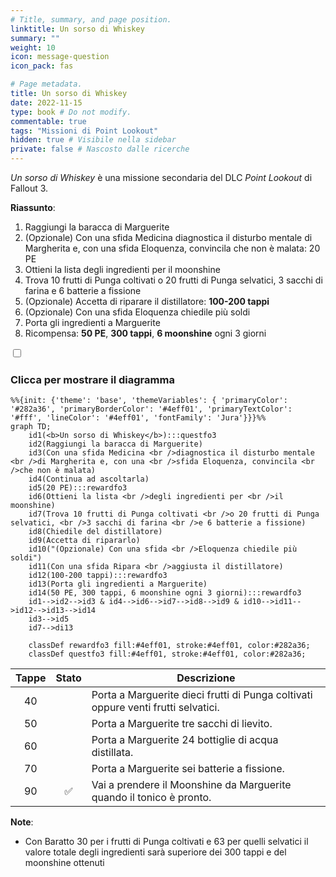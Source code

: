 ```yaml
---
# Title, summary, and page position.
linktitle: Un sorso di Whiskey
summary: ""
weight: 10
icon: message-question
icon_pack: fas

# Page metadata.
title: Un sorso di Whiskey
date: 2022-11-15
type: book # Do not modify.
commentable: true
tags: "Missioni di Point Lookout"
hidden: true # Visibile nella sidebar
private: false # Nascosto dalle ricerche
---
```



<div class="fo3">

*Un sorso di Whiskey* è una missione secondaria del DLC *Point Lookout* di Fallout 3. 

**Riassunto**:
1. Raggiungi la baracca di Marguerite
2. (Opzionale) Con una sfida Medicina diagnostica il disturbo mentale di Margherita e, con una sfida Eloquenza, convincila che non è malata: 20 PE
3. Ottieni la lista degli ingredienti per il moonshine
4. Trova 10 frutti di Punga coltivati o 20 frutti di Punga selvatici, 3 sacchi di farina e 6 batterie a fissione
5. (Opzionale) Accetta di riparare il distillatore: **100-200 tappi**
6. (Opzionale) Con una sfida Eloquenza chiedile più soldi
8. Porta gli ingredienti a Marguerite
9. Ricompensa: **50 PE**, **300 tappi**, **6 moonshine** ogni 3 giorni

<section class="chart-collapse">
<input type="checkbox" name="collapse2" id="handle2">
<h3 class="handle">
<label for="handle2">Clicca per mostrare il diagramma</label>
</h3>
<div class="content">

```mermaid
%%{init: {'theme': 'base', 'themeVariables': { 'primaryColor': '#282a36', 'primaryBorderColor': '#4eff01', 'primaryTextColor': '#fff', 'lineColor': '#4eff01', 'fontFamily': 'Jura'}}}%%
graph TD;
    id1(<b>Un sorso di Whiskey</b>):::questfo3
    id2(Raggiungi la baracca di Marguerite)
    id3(Con una sfida Medicina <br />diagnostica il disturbo mentale <br />di Margherita e, con una <br />sfida Eloquenza, convincila <br />che non è malata)
    id4(Continua ad ascoltarla)
    id5(20 PE):::rewardfo3
    id6(Ottieni la lista <br />degli ingredienti per <br />il moonshine)
    id7(Trova 10 frutti di Punga coltivati <br />o 20 frutti di Punga selvatici, <br />3 sacchi di farina <br />e 6 batterie a fissione) 
    id8(Chiedile del distillatore)
    id9(Accetta di ripararlo)
    id10("(Opzionale) Con una sfida <br />Eloquenza chiedile più soldi")
    id11(Con una sfida Ripara <br />aggiusta il distillatore)
    id12(100-200 tappi):::rewardfo3
    id13(Porta gli ingredienti a Marguerite) 
    id14(50 PE, 300 tappi, 6 moonshine ogni 3 giorni):::rewardfo3
    id1-->id2-->id3 & id4-->id6-->id7-->id8-->id9 & id10-->id11-->id12-->id13-->id14
    id3-->id5
    id7-->di13
    
    classDef rewardfo3 fill:#4eff01, stroke:#4eff01, color:#282a36;
    classDef questfo3 fill:#4eff01, stroke:#4eff01, color:#282a36;
```

</div>
</section>

| Tappe |       Stato        | Descrizione                                                                       |
|:-----:|:------------------:| --------------------------------------------------------------------------------- |
|  40   |                    | Porta a Marguerite dieci frutti di Punga coltivati oppure venti frutti selvatici. |
|  50   |                    | Porta a Marguerite tre sacchi di lievito.                                         |
|  60   |                    | Porta a Marguerite 24 bottiglie di acqua distillata.                              |
|  70   |                    | Porta a Marguerite sei batterie a fissione.                                       |
|  90   | :white_check_mark: | Vai a prendere il Moonshine da Marguerite quando il tonico è pronto.              |



**Note**:
- Con Baratto 30 per i frutti di Punga coltivati e 63 per quelli selvatici il valore totale degli ingredienti sarà superiore dei 300 tappi e del moonshine ottenuti



</div>